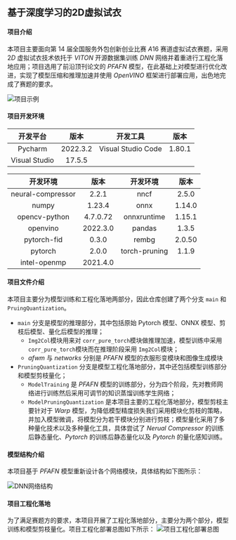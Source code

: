 ## 基于深度学习的2D虚拟试衣

#### 项目介绍

本项目主要面向第 $14$ 届全国服务外包创新创业比赛 $A16$ 赛道虚拟试衣赛题，采用 $2D$ 虚拟试衣技术依托于 $VITON$ 开源数据集训练 $DNN$ 网络并着重进行工程化落地应用；项目选用了前沿顶刊论文的 $PFAFN$ 模型，在此基础上对模型进行优化改进，实现了模型压缩和推理加速并使用 $OpenVINO$ 框架进行部署应用，出色地完成了赛题的要求。

![项目示例](https://cdn.statically.io/gh/LZHMS/picx-images-hosting@master/Profile/examples.4u074u4fgio0.webp)

#### 项目开发环境

|开发平台|版本|开发工具|版本|
|:------:|:-----:|:------:|:-----:|
|Pycharm|2022.3.2|Visual Studio Code|1.80.1|
|Visual Studio|17.5.5|||

|开发环境|版本|开发环境|版本|
|:------:|:-----:|:------:|:-----:|
|neural-compressor|2.2.1|nncf|2.5.0|
|numpy|1.23.4|onnx|1.14.0|
|opencv-python|4.7.0.72|onnxruntime|1.15.1|
|openvino|2022.3.0|pandas|1.3.5|
|pytorch-fid|0.3.0|rembg|2.0.50|
|pytorch|2.0.0|torch-pruning|1.1.9|
|intel-openmp|2021.4.0|||

#### 项目文件介绍

本项目主要分为模型训练和工程化落地两部分，因此仓库创建了两个分支 `main` 和 `PruingQuantization`。

+ `main` 分支是模型的推理部分，其中包括原始 Pytorch 模型、ONNX 模型、剪枝后模型、量化后模型的推理；
  + `Img2Col`模块用来对 `corr_pure_torch`模块做推理加速，模型训练中采用 `corr_pure_torch`模块而在推理阶段采用 `Img2Col`模块；
  + $afwm$ 与 $networks$ 分别是 $PFAFN$ 模型的衣服形变模块和图像生成模块
+ `PruningQuantization` 分支是模型工程化落地部分，其中还包括模型训练部分和模型剪枝量化；
  + `ModelTraining` 是 $PFAFN$ 模型的训练部分，分为四个阶段，先对教师网络进行训练然后采用可调节的知识蒸馏训练学生网络；
  + `ModelPruningQuantization` 是本项目主要的工程化落地部分，模型剪枝主要针对于 $Warp$ 模型，为降低模型精度损失我们采用模块化剪枝的策略，并加入模型微调，将模型分为若干模块分别进行剪枝；模型量化采用了多种量化技术以及多种量化工具，具体尝试了 $Nerual\ Compressor$ 的训练后静态量化、$Pytorch$ 的训练后静态量化以及 $Pytorch$ 的量化感知训练。

#### 模型结构介绍

本项目基于 $PFAFN$ 模型重新设计各个网络模块，具体结构如下图所示：

![DNN网络结构](https://cdn.statically.io/gh/LZHMS/picx-images-hosting@master/Profile/model.4ax0n6qbtbs0.webp)

#### 项目工程化落地

为了满足赛题方的要求，本项目开展了工程化落地部分，主要分为两个部分，模型训练和模型剪枝量化。项目工程化部署总图如下所示：
![项目工程化部署总图](https://cdn.statically.io/gh/LZHMS/picx-images-hosting@master/Profile/project.1dom5gtegs2o.webp)
